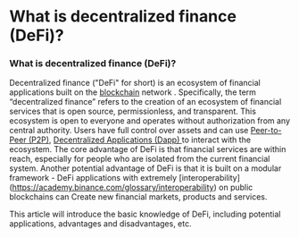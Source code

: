 # What is decentralized finance (DeFi)?

### What is decentralized finance (DeFi)? <a href="#header-2" id="header-2"></a>

Decentralized finance ("DeFi" for short) is an ecosystem of financial applications built on the [blockchain](https://academy.binance.com/zh/articles/how-does-blockchain-work) network . Specifically, the term “decentralized finance” refers to the creation of an ecosystem of financial services that is open source, permissionless, and transparent. This ecosystem is open to everyone and operates without authorization from any central authority. Users have full control over assets and can use [Peer-to-Peer (P2P)](https://academy.binance.com/zh/articles/peer-to-peer-networks-explained), [Decentralized Applications (Dapp) ](https://academy.binance.com/glossary/decentralized-application) to interact with the ecosystem. The core advantage of DeFi is that financial services are within reach, especially for people who are isolated from the current financial system. Another potential advantage of DeFi is that it is built on a modular framework - DeFi applications with extremely [interoperability] (https://academy.binance.com/glossary/interoperability) on public blockchains can Create new financial markets, products and services.

This article will introduce the basic knowledge of DeFi, including potential applications, advantages and disadvantages, etc.